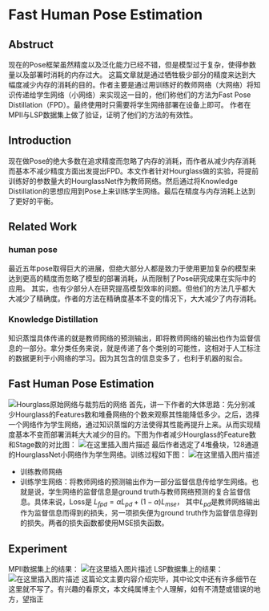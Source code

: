 ﻿# Fast Human Pose Estimation
## Abstruct
现在的Pose框架虽然精度以及泛化能力已经不错，但是模型过于复杂，使得参数量以及部署时消耗的内存过大。  这篇文章就是通过牺牲极少部分的精度来达到大幅度减少内存的消耗的目的。作者主要是通过用训练好的教师网络（大网络）将知识传递给学生网络（小网络）来实现这一目的，他们称他们的方法为Fast Pose Distillation（FPD）。最终使用时只需要将学生网络部署在设备上即可。  作者在MPII与LSP数据集上做了验证，证明了他们的方法的有效性。
## Introduction
现在做Pose的绝大多数在追求精度而忽略了内存的消耗，而作者从减少内存消耗而基本不减少精度方面出发提出FPD。本文作者针对Hourglass做的实验，将提前训练好的参数量大的HourglassNet作为教师网络。然后通过将Knowledge Distillation的思想应用到Pose上来训练学生网络。最后在精度与内存消耗上达到了更好的平衡。
## Related Work
### human pose
最近五年pose取得巨大的进展，但绝大部分人都是致力于使用更加复杂的模型来达到更高的精度而忽略了模型的部署消耗，从而限制了Pose研究成果在实际中的应用。
其实，也有少部分人在研究提高模型效率的问题。但他们的方法几乎都大大减少了精确度。作者的方法在精确度基本不变的情况下，大大减少了内存消耗。
### Knowledge Distillation
知识蒸馏具体传递的就是教师网络的预测输出，即将教师网络的输出也作为监督信息的一部分。拿分类任务来说，就是传递了各个类别的可能性，这相对于人工标注的数据更利于小网络的学习。因为其包含的信息变多了，也利于机器的拟合。
## Fast Human Pose Estimation
![Hourglass原始网络与裁剪后的网络](https://img-blog.csdnimg.cn/20190821202656798.JPG?x-oss-process=image/watermark,type_ZmFuZ3poZW5naGVpdGk,shadow_10,text_aHR0cHM6Ly9ibG9nLmNzZG4ubmV0L2JfbGFjaw==,size_16,color_FFFFFF,t_70)
首先，讲一下作者的大体思路：先分别减少Hourglass的Features数和堆叠网络的个数来观察其性能降低多少。之后，选择一个网络作为学生网络，通过知识蒸馏的方法使得其性能再提升上来。从而实现精度基本不变而部署消耗大大减少的目的。下图为作者减少Hourglass的Feature数和Stage数的对比图：
![在这里插入图片描述](https://img-blog.csdnimg.cn/20190821203416792.JPG?x-oss-process=image/watermark,type_ZmFuZ3poZW5naGVpdGk,shadow_10,text_aHR0cHM6Ly9ibG9nLmNzZG4ubmV0L2JfbGFjaw==,size_16,color_FFFFFF,t_70)
最后作者选定了4堆叠块，128通道的HourglassNet小网络作为学生网络。训练过程如下图：
![在这里插入图片描述](https://img-blog.csdnimg.cn/2019082120490996.JPG?x-oss-process=image/watermark,type_ZmFuZ3poZW5naGVpdGk,shadow_10,text_aHR0cHM6Ly9ibG9nLmNzZG4ubmV0L2JfbGFjaw==,size_16,color_FFFFFF,t_70)

 - 训练教师网络
 - 训练学生网络：将教师网络的预测输出作为一部分监督信息传给学生网络。也就是说，学生网络的监督信息是ground truth与教师网络预测的复合监督信息。具体来说，Loss是 $L_{fpd}=\alpha L_{pd} + (1-\alpha) L_{mse}$， 其中$L_{pd}$是教师网络输出作为监督信息而得到的损失，另一项损失便为ground truth作为监督信息得到的损失。两者的损失函数都使用MSE损失函数。
## Experiment
MPII数据集上的结果：
![在这里插入图片描述](https://img-blog.csdnimg.cn/20190821210456409.JPG?x-oss-process=image/watermark,type_ZmFuZ3poZW5naGVpdGk,shadow_10,text_aHR0cHM6Ly9ibG9nLmNzZG4ubmV0L2JfbGFjaw==,size_16,color_FFFFFF,t_70)
LSP数据集上的结果：
![在这里插入图片描述](https://img-blog.csdnimg.cn/20190821210543513.JPG?x-oss-process=image/watermark,type_ZmFuZ3poZW5naGVpdGk,shadow_10,text_aHR0cHM6Ly9ibG9nLmNzZG4ubmV0L2JfbGFjaw==,size_16,color_FFFFFF,t_70)
这篇论文主要内容介绍完毕，其中论文中还有许多细节在这里就不写了。有兴趣的看原文，本文纯属博主个人理解，如有不清楚或错误的地方，望指正
